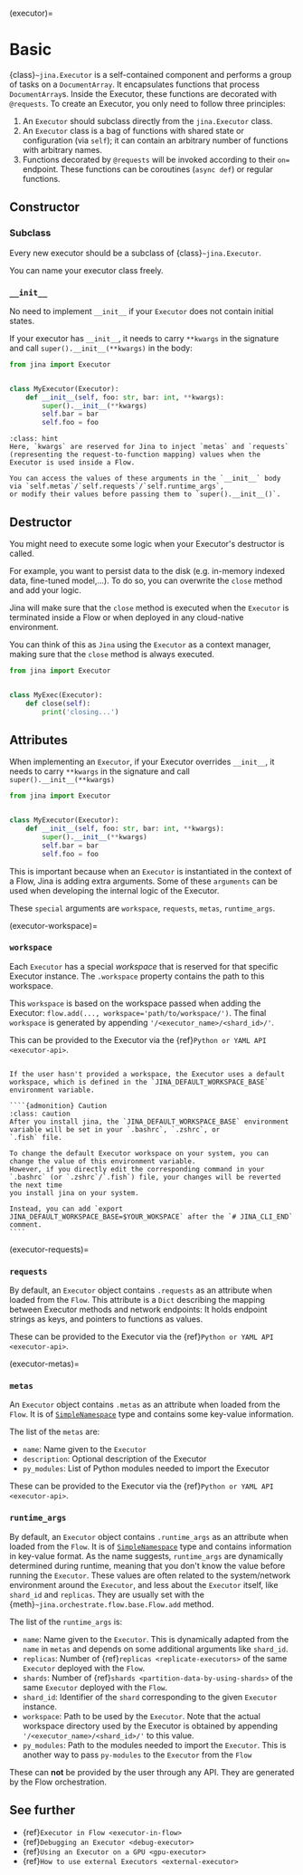 (executor)=

# Basic

{class}`~jina.Executor` is a self-contained component and performs a group of tasks on a `DocumentArray`. 
It encapsulates functions that process `DocumentArray`s. Inside the Executor, these functions are decorated with `@requests`. To create an Executor, you only need to follow three principles:

1. An `Executor` should subclass directly from the `jina.Executor` class.
2. An `Executor` class is a bag of functions with shared state or configuration (via `self`); it can contain an arbitrary number of
  functions with arbitrary names.
3. Functions decorated by `@requests` will be invoked according to their `on=` endpoint. These functions can be coroutines (`async def`) or regular functions.

## Constructor

### Subclass

Every new executor should be a subclass of {class}`~jina.Executor`.

You can name your executor class freely.

### `__init__`

No need to implement `__init__` if your `Executor` does not contain initial states.

If your executor has `__init__`, it needs to carry `**kwargs` in the signature and call `super().__init__(**kwargs)`
in the body:

```python
from jina import Executor


class MyExecutor(Executor):
    def __init__(self, foo: str, bar: int, **kwargs):
        super().__init__(**kwargs)
        self.bar = bar
        self.foo = foo
```


````{admonition} What is inside kwargs? 
:class: hint
Here, `kwargs` are reserved for Jina to inject `metas` and `requests` (representing the request-to-function mapping) values when the Executor is used inside a Flow.

You can access the values of these arguments in the `__init__` body via `self.metas`/`self.requests`/`self.runtime_args`, 
or modify their values before passing them to `super().__init__()`.
````

## Destructor

You might need to execute some logic when your Executor's destructor is called.

For example, you want to persist data to the disk (e.g. in-memory indexed data, fine-tuned model,...). 
To do so, you can overwrite the `close` method and add your logic.

Jina will make sure that the `close` method is executed when the `Executor` is terminated inside a Flow or when deployed in any cloud-native environment.

You can think of this as `Jina` using the `Executor` as a context manager, making sure that the `close` method is always executed.

```python
from jina import Executor


class MyExec(Executor):
    def close(self):
        print('closing...')
```





## Attributes

When implementing an `Executor`, if your Executor overrides `__init__`, it needs to carry `**kwargs` in the signature and call `super().__init__(**kwargs)`
                                 
```python
from jina import Executor


class MyExecutor(Executor):
    def __init__(self, foo: str, bar: int, **kwargs):
        super().__init__(**kwargs)
        self.bar = bar
        self.foo = foo
```

This is important because when an `Executor` is instantiated in the context of a Flow, Jina is adding extra arguments.
Some of these `arguments` can be used when developing the internal logic of the Executor.

These `special` arguments are `workspace`, `requests`, `metas`, `runtime_args`.

(executor-workspace)=
### `workspace`

Each `Executor` has a special *workspace* that is reserved for that specific Executor instance.
The `.workspace` property contains the path to this workspace.

This `workspace` is based on the workspace passed when adding the Executor: `flow.add(..., workspace='path/to/workspace/')`.
The final `workspace` is generated by appending `'/<executor_name>/<shard_id>/'`.

This can be provided to the Executor via the {ref}`Python or YAML API <executor-api>`.

`````{dropdown} Default workspace

If the user hasn't provided a workspace, the Executor uses a default workspace, which is defined in the `JINA_DEFAULT_WORKSPACE_BASE`
environment variable.

````{admonition} Caution
:class: caution
After you install jina, the `JINA_DEFAULT_WORKSPACE_BASE` environment variable will be set in your `.bashrc`, `.zshrc`, or
`.fish` file.

To change the default Executor workspace on your system, you can change the value of this environment variable.
However, if you directly edit the corresponding command in your `.bashrc` (or `.zshrc`/`.fish`) file, your changes will be reverted the next time
you install jina on your system.

Instead, you can add `export JINA_DEFAULT_WORKSPACE_BASE=$YOUR_WOKSPACE` after the `# JINA_CLI_END` comment.
````

`````

(executor-requests)=
### `requests`

By default, an `Executor` object contains `.requests` as an attribute when loaded from the `Flow`. This attribute is a `Dict` describing the mapping between Executor methods and network endpoints: It holds endpoint strings as keys, and pointers to functions as values. 

These can be provided to the Executor via the {ref}`Python or YAML API <executor-api>`.

(executor-metas)=
### `metas`

An `Executor` object contains `.metas` as an attribute when loaded from the `Flow`. It is of [`SimpleNamespace`](https://docs.python.org/3/library/types.html#types.SimpleNamespace) type and contains some key-value information. 

The list of the `metas` are:

- `name`: Name given to the `Executor`
- `description`: Optional description of the Executor
- `py_modules`: List of Python modules needed to import the Executor

These can be provided to the Executor via the {ref}`Python or YAML API <executor-api>`.

### `runtime_args`

By default, an `Executor` object contains `.runtime_args` as an attribute when loaded from the `Flow`. It is of [`SimpleNamespace`](https://docs.python.org/3/library/types.html#types.SimpleNamespace) type and contains information in key-value format. 
As the name suggests, `runtime_args` are dynamically determined during runtime, meaning that you don't know the value before running the `Executor`. These values are often related to the system/network environment around the `Executor`, and less about the `Executor` itself, like `shard_id` and `replicas`. They are usually set with the {meth}`~jina.orchestrate.flow.base.Flow.add` method.

The list of the `runtime_args` is:

- `name`: Name given to the `Executor`. This is dynamically adapted from the `name` in `metas` and depends on some additional arguments like `shard_id`. 
- `replicas`: Number of {ref}`replicas <replicate-executors>` of the same `Executor` deployed with the `Flow`.
- `shards`: Number of {ref}`shards <partition-data-by-using-shards>` of the same `Executor` deployed with the `Flow`.
- `shard_id`: Identifier of the `shard` corresponding to the given `Executor` instance.
- `workspace`: Path to be used by the `Executor`. Note that the actual workspace directory used by the Executor is obtained by appending `'/<executor_name>/<shard_id>/'` to this value.
- `py_modules`: Path to the modules needed to import the `Executor`. This is another way to pass `py-modules` to the `Executor` from the `Flow`

These can **not** be provided by the user through any API. They are generated by the Flow orchestration.


## See further

- {ref}`Executor in Flow <executor-in-flow>` 
- {ref}`Debugging an Executor <debug-executor>`
- {ref}`Using an Executor on a GPU <gpu-executor>`
- {ref}`How to use external Executors <external-executor>`
